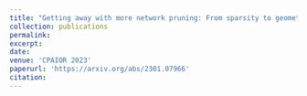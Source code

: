 ```yaml
---
title: "Getting away with more network pruning: From sparsity to geometry and linear regions"
collection: publications
permalink: 
excerpt: 
date: 
venue: 'CPAIOR 2023'
paperurl: 'https://arxiv.org/abs/2301.07966'
citation: 
---
```

